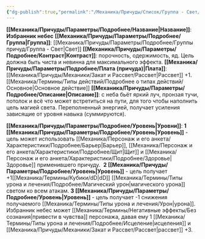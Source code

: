 ```yaml
---
{"dg-publish":true,"permalink":"/Механика/Причуды/Список/Группа - Свет/Избранник небес/","noteIcon":"","created":"2025-07-12T09:56:00.495+03:00","updated":"2025-07-29T23:55:56.924+03:00"}
---
```


**[[Механика/Причуды/Параметры/Подробнее/Название\|Название]]**: **Избранник небес**
**[[Механика/Причуды/Параметры/Подробнее/Группа\|Группа]]**: [[Механика/Причуды/Параметры/Подробнее/Группы причуд/Группа - Свет\|Свет]] 
**[[Механика/Причуды/Параметры/Подробнее/Контраст\|Контраст]]**: порочность, одержимость, яд. Цель должна быть чиста и невинна для максимального эффекта.
**[[Механика/Причуды/Параметры/Подробнее/Плата (причуда)\|Плата]]**: [[Механика/Причуды/Механики/Закат и Рассвет/Рассвет\|Рассвет]] +1. [[Механика/Термины/Типы действий/Подробнее о типах действий/Основное\|Основное действие]]
**[[Механика/Причуды/Параметры/Подробнее/Описание\|Описание]]**: с неба бьёт яркий луч, пронзая тучи, потолок и всё что может встретиться на пути, для того чтобы наполнить цель магией света. Переполненный энергией, получает усиления зависящие от уровня навыка (суммируются).

**[[Механика/Причуды/Параметры/Подробнее/Уровень\|Уровни]]**:
**1 [[Механика/Причуды/Параметры/Подробнее/Уровень\|Уровень]]** - цель может использовать [[Механика/Персонаж и его анкета/Характеристики/Подробнее/Барьер\|Барьер]], [[Механика/Персонаж и его анкета/Характеристики/Подробнее/Щит\|Щит]] и [[Механика/Персонаж и его анкета/Характеристики/Подробнее/Здоровье\|Здоровье]] применившего причуду. 
**2 [[Механика/Причуды/Параметры/Подробнее/Уровень\|Уровень]]** - цель получает +1[[Механика/Термины/Кубики/dD\|dD]] [[Механика/Термины/Типы урона и лечения/Подробнее/Магический урон\|магического урона]] светом ко всем атакам.
**3 [[Механика/Причуды/Параметры/Подробнее/Уровень\|Уровень]]** - цель получает -1 снижения получаемого [[Механика/Термины/Типы урона и лечения/Урон\|урона]]. Избранник небес может [[Механика/Термины/Негативные эффекты/Без сознания\|привести в чувства]] персонажа, давая ему 1 [[Механика/Термины/Типы урона и лечения/Подробнее/Исцеление\|исцеления]] и [[Механика/Причуды/Механики/Закат и Рассвет/Рассвет\|рассвет]] +3.